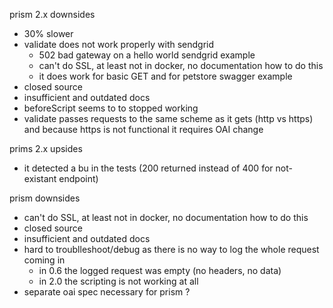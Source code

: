 prism 2.x downsides
- 30% slower
- validate does not work properly with sendgrid
  - 502 bad gateway on a hello world sendgrid example
  - can't do SSL, at least not in docker, no documentation how to do this
  - it does work for basic GET and for petstore swagger example
- closed source
- insufficient and outdated docs
- beforeScript seems to to stopped working
- validate passes requests to the same scheme as it gets (http vs https) and because https is not functional it requires OAI change

prims 2.x upsides
- it detected a bu in the tests (200 returned instead of 400 for not-existant endpoint) 

prism downsides
- can't do SSL, at least not in docker, no documentation how to do this
- closed source
- insufficient and outdated docs
- hard to troublleshoot/debug as there is no way to log the whole request coming in
  - in 0.6 the logged request was empty (no headers, no data)
  - in 2.0 the scripting is not working at all
- separate oai spec necessary for prism ?